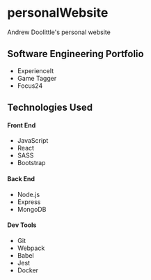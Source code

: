# personalWebsite
Andrew Doolittle's personal website

## Software Engineering Portfolio
* ExperienceIt
* Game Tagger
* Focus24

## Technologies Used
#### Front End
* JavaScript
* React
* SASS
* Bootstrap

#### Back End
* Node.js
* Express
* MongoDB

#### Dev Tools
* Git
* Webpack
* Babel
* Jest
* Docker
